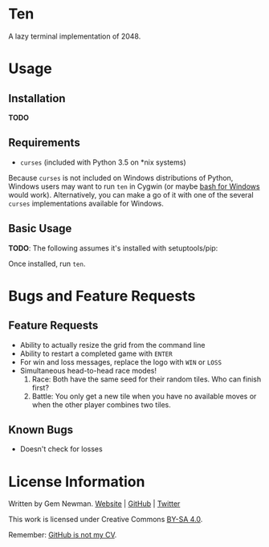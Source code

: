 Ten
===

A lazy terminal implementation of 2048.

Usage
=====

Installation
------------

**TODO**

Requirements
------------

* `curses` (included with Python 3.5 on \*nix systems)

Because `curses` is not included on Windows distributions of Python, Windows
users may want to run `ten` in Cygwin (or maybe [bash for Windows](http://www.howtogeek.com/249966/how-to-install-and-use-the-linux-bash-shell-on-windows-10/)
would work). Alternatively, you can make a go of it with one of the
several `curses` implementations available for Windows.

Basic Usage
-----------

**TODO**: The following assumes it's installed with setuptools/pip:

Once installed, run `ten`.

Bugs and Feature Requests
=========================

Feature Requests
----------------

* Ability to actually resize the grid from the command line
* Ability to restart a completed game with `ENTER`
* For win and loss messages, replace the logo with `WIN` or `LOSS`
* Simultaneous head-to-head race modes!
    1. Race: Both have the same seed for their random tiles. Who can finish first?
    2. Battle: You only get a new tile when you have no available moves or when the
       other player combines two tiles.

Known Bugs
----------

* Doesn't check for losses

License Information
===================

Written by Gem Newman. [Website](http://spurll.com) | [GitHub](https://github.com/spurll/) | [Twitter](https://twitter.com/spurll)

This work is licensed under Creative Commons [BY-SA 4.0](http://creativecommons.org/licenses/by-sa/4.0/).

Remember: [GitHub is not my CV](https://blog.jcoglan.com/2013/11/15/why-github-is-not-your-cv/).
